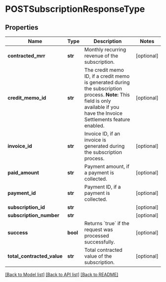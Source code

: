 # POSTSubscriptionResponseType

## Properties
Name | Type | Description | Notes
------------ | ------------- | ------------- | -------------
**contracted_mrr** | **str** | Monthly recurring revenue of the subscription.  | [optional] 
**credit_memo_id** | **str** | The credit memo ID, if a credit memo is generated during the subscription process.  **Note:** This field is only available if you have the Invoice Settlements feature enabled.  | [optional] 
**invoice_id** | **str** | Invoice ID, if an invoice is generated during the subscription process.  | [optional] 
**paid_amount** | **str** | Payment amount, if a payment is collected.  | [optional] 
**payment_id** | **str** | Payment ID, if a payment is collected.  | [optional] 
**subscription_id** | **str** |  | [optional] 
**subscription_number** | **str** |  | [optional] 
**success** | **bool** | Returns &#x60;true&#x60; if the request was processed successfully.  | [optional] 
**total_contracted_value** | **str** | Total contracted value of the subscription.  | [optional] 

[[Back to Model list]](../README.md#documentation-for-models) [[Back to API list]](../README.md#documentation-for-api-endpoints) [[Back to README]](../README.md)

